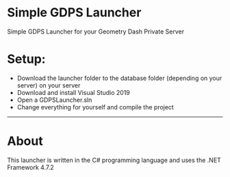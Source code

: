 # Simple GDPS Launcher
Simple GDPS Launcher for your Geometry Dash Private Server

# Setup:
* Download the launcher folder to the database folder (depending on your server) on your server
* Download and install Visual Studio 2019
* Open a GDPSLauncher.sln
* Change everything for yourself and compile the project
-----------------------------------
# About
This launcher is written in the C# programming language and uses the .NET Framework 4.7.2
